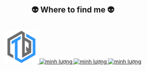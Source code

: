 <h2 align="center">👽 Where to find me 👽</h2>
<br>
<!-- https://icons8.com -->
<div align="center">
  <a href="https://minhluong.net" target="blank">
    <img width="90" height="90" src="images/logo-trungquandev-transparent-bg-192x192.png" alt="trungquandev-blog" />
  </a>
  <a href="https://www.facebook.com/minhluonggg/" target="blank">
    <img src="https://img.icons8.com/bubbles/100/000000/facebook-new.png" alt="minh lượng" />
  </a>
  <a href="https://www.instagram.com/minhluong93/" target="blank">
    <img src="https://img.icons8.com/bubbles/100/000000/instagram.png" alt="minh lượng" />
  </a>
  <a href="mailto:minhluong0702@gmail.com" target="top">
    <img src="https://img.icons8.com/bubbles/100/000000/apple-mail.png" alt="minh lượng" />
  </a>
</div>
